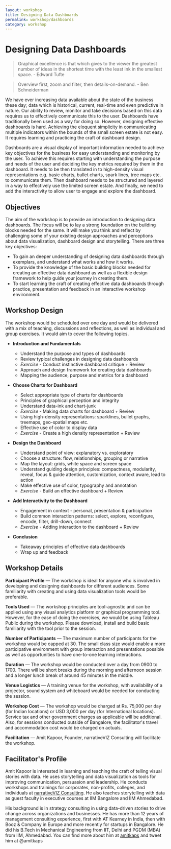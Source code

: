 ```yaml
---
layout: workshop
title: Designing Data Dashboards
permalink: workshop/dashboards
category: workshop
---
```


# Designing Data Dashboards

> Graphical excellence is that which gives to the viewer the greatest number of ideas in the shortest time with the least ink in the smallest space. - Edward Tufte

> Overview first, zoom and filter, then details-on-demand. - Ben Schneiderman

We have ever increasing data available about the state of the business these day; data which is historical, current, real-time and even predictive in nature. Our ability to review, monitor and take decisions based on this data requires us to effectively communicate this to the user. Dashboards have traditionally been used as a way for doing so. However, designing effective dashboards is hard. Achieving the eloquent simplicity in communicating multiple indicators within the bounds of the small screen estate is not easy. It requires learning and practicing the craft of dashboard design.

Dashboards are a visual display of important information needed to achieve key objectives for the business for easy understanding and monitoring by the user. To achieve this requires starting with understanding the purpose and needs of the user and deciding the key metrics required by them in the dashboard. It needs to be then translated in to high-density visual representations e.g. basic charts, bullet charts, spark lines, tree maps etc. to communicate them. Then dashboard needs to be structured and layered in a way to effectively use the limited screen estate. And finally, we need to add the interactivity to allow user to engage and explore the dashboard.


## Objectives

The aim of the workshop is to provide an introduction to designing data dashboards. The focus will be to lay a strong foundation on the building blocks needed for the same. It will make you think and reflect by challenging some of your existing design approaches and perceptions about data visualization, dashboard design and storytelling. There are three key objectives:

* To gain an deeper understanding of designing data dashboards through exemplars, and understand what works and how it works.
* To provide the knowledge of the basic building blocks needed for creating an effective data dashboard as well as a flexible design framework to help guide your journey in creating them.
* To start learning the craft of creating effective data dashboards through practice, presentation and feedback in an interactive workshop environment.

## Workshop Design

The workshop would be scheduled over one day and would be delivered with a mix of teaching, discussions and reflections, as well as individual and group exercises. It would aim to cover the following topics.

* **Introduction and Fundamentals**
	- Understand the purpose and types of dashboards
	- Review typical challenges in designing data dashboards
	- *Exercise* - Conduct instinctive dashboard critique + Review
	- Approach and design framework for creating data dashboards
	- Mapping the audience, purpose and metrics for a dashboard

* **Choose Charts for Dashboard**
	- Select appropriate type of charts for dashboards
	- Principles of graphical perception and integrity
	- Understand data-ink and chart-junk
	- *Exercise* - Making data charts for dashboard + Review
	- Using high-density representations: sparklines, bullet graphs, treemaps, geo-spatial maps etc.
	- Effective use of color to display data
	- *Exercise* - Create a high density representation + Review

* **Design the Dashboard**
	- Understand point of view: explanatory vs. exploratory
	- Choose a structure: flow, relationships, grouping or narrative
	- Map the layout: grids, white space and screen space
	- Understand guiding design principles: compactness, modularity, reveal, focus & guide attention, customization, context aware, lead to action
	- Make effective use of color, typography and annotation
	- *Exercise* - Build an effective dashboard + Review

* **Add Interactivity to the Dashboard**
	- Engagement in context - personal, presentation & participation
	- Build common interaction patterns: select, explore, reconfigure, encode, filter, drill-down, connect
	- *Exercise* - Adding interaction to the dashboard + Review

* **Conclusion**
	- Takeaway principles of effective data dashboards
	- Wrap up and feedback


## Workshop Details
**Participant Profile** — The workshop is ideal for anyone who is involved in developing and designing dashboards for different audiences. Some familiarity with creating and using data visualization tools would be preferable.

**Tools Used** — The workshop principles are tool-agnostic  and can be applied using any visual analytics platform or graphical programming tool. However, for the ease of doing the exercises, we would be using Tableau Public during the workshop. Please download, install and build basic familiarity with the tool prior to the session.

**Number of Participants** —  The maximum number of participants for the workshop would be capped at 30. The small class size would enable a more participative environment with group interaction and presentations possible as well as opportunities to have one-to-one learning interactions.

**Duration** — The workshop would be conducted over a day from 0900 to 1700. There will be short breaks during the morning and afternoon session and a longer lunch break of around 45 minutes in the middle.

**Venue Logistics** — A training venue for the workshop, with availability of a projector, sound system and whiteboard would be needed for conducting the session.

**Workshop Cost** — The workshop would be charged at Rs. 75,000 per day (for Indian locations) or USD 3,000 per day (for International locations). Service tax and other government charges as applicable will be additional. Also, for sessions conducted outside of Bangalore, the facilitator's travel and accommodation cost would be charged on actuals.

**Facilitation** — Amit Kapoor, Founder, narrativeVIZ Consulting will facilitate the workshop.


## Facilitator's Profile
Amit Kapoor is interested in learning and teaching the craft of telling visual stories with data. He uses storytelling and data visualization as tools for improving communication, persuasion and leadership. He conducts workshops and trainings for corporates, non-profits, colleges, and individuals at [narrativeVIZ Consulting](http://narrativeviz.com). He also teaches storytelling with data as guest faculty in executive courses at IIM Bangalore and IIM Ahmedabad.

His background is in strategy consulting in using data-driven stories to drive change across organizations and businesses. He has more than 12 years of management consulting experience, first with AT Kearney in India, then with Booz & Company in Europe and more recently for startups in Bangalore. He did his B.Tech in Mechanical Engineering from IIT, Delhi and PGDM (MBA) from IIM, Ahmedabad. You can find more about him at [amitkaps](http://amitkaps.com) and tweet him at @amitkaps
